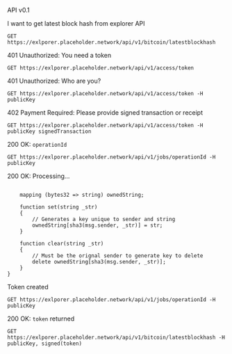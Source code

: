API v0.1

I want to get latest block hash from explorer API

`GET https://exlporer.placeholder.network/api/v1/bitcoin/latestblockhash`

401 Unauthorized: You need a token

`GET https://exlporer.placeholder.network/api/v1/access/token`

401 Unauthorized: Who are you?

`GET https://exlporer.placeholder.network/api/v1/access/token -H publicKey`

402 Payment Required: Please provide signed transaction or receipt

`GET https://exlporer.placeholder.network/api/v1/access/token -H publicKey signedTransaction`

200 OK: `operationId`

`GET https://exlporer.placeholder.network/api/v1/jobs/operationId -H publicKey`

200 OK: Processing...


```contract OwnedIndex {

    mapping (bytes32 => string) ownedString;

    function set(string _str)
    {
        // Generates a key unique to sender and string
        ownedString[sha3(msg.sender, _str)] = str;
    }

    function clear(string _str)
    {
        // Must be the orignal sender to generate key to delete
        delete ownedString[sha3(msg.sender, _str)];
    }
}
```

Token created

`GET https://exlporer.placeholder.network/api/v1/jobs/operationId -H publicKey`

200 OK: `token` returned

`GET https://exlporer.placeholder.network/api/v1/bitcoin/latestblockhash -H publicKey, signed(token)`
